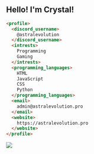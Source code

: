 
## Hello! I'm Crystal!

```html
<profile>
  <discord_username>
    @astralevolution
  </discord_username>
  <intrests>
    Programming
    Gaming
  </intrests>
  <programming_languages>
    HTML
    JavaScript
    CSS
    Python
  </programming_languages>
  <email>
    admin@astralevolution.pro
  </email>
  <website>
    https://astralevolution.pro
  </website>
</profile>
```
<img src="https://komarev.com/ghpvc/?username=astralevolution&label=People who saw this:&color=000000&style=flat" />
